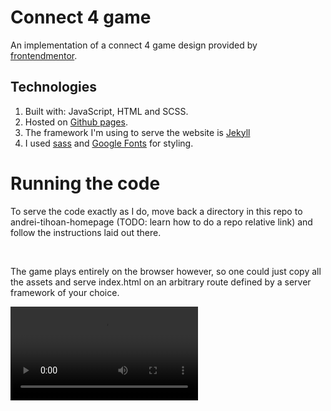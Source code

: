 # Connect 4 game

An implementation of a connect 4 game design provided by [frontendmentor](https://frontendmentor.io).

## Technologies

1. Built with: JavaScript, HTML and SCSS.
2. Hosted on [Github pages](https://pages.github.com/). 
3. The framework I'm using to serve the website is [Jekyll](https://jekyllrb.com/)
1. I used [sass](https://sass-lang.com/) and
   [Google Fonts](https://www.google.com/fonts) for styling.

# Running the code

To serve the code exactly as I do, move back a directory in this repo to andrei-tihoan-homepage (TODO: learn how to do a repo relative link) and follow the instructions laid out there.

<br>

The game plays entirely on the browser however, so one could just copy all the assets and serve index.html on an arbitrary route defined by a server framework of your choice.

<video autoplay="" src="/connect_four/assets/readme_connect_four.mp4">
</video>
